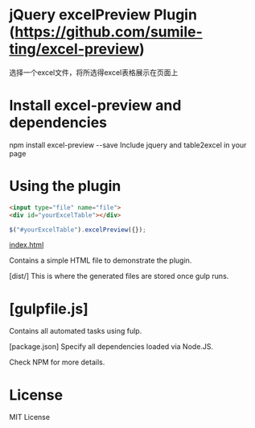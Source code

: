 jQuery excelPreview Plugin (https://github.com/sumile-ting/excel-preview)
==========================

选择一个excel文件，将所选得excel表格展示在页面上

Install excel-preview and dependencies
=====================================

npm install excel-preview --save
Include jquery and table2excel in your page

<script src="node_modules/jquery/dist/jquery.min.js" type="text/javascript"></script>
<script src="node_modules/bootstrap/dist/js/bootstrap.min.js" type="text/javascript"></script>
<script src="node_modules/bootstrap-table/dist/bootstrap-table.min.js" type="text/javascript"></script>
<script src="node_modules/bootstrap-table/dist/locale/bootstrap-table-zh-CN.min.js" type="text/javascript"></script>
<script src="node_modules/xlsx-style/dist/xlsx.full.min.js" type="text/javascript"></script>
<script src="js/dist/excel-preview.min.js"></script>


Using the plugin
================
```html
<input type="file" name="file">
<div id="yourExcelTable"></div>
```

```javascript
$("#yourExcelTable").excelPreview({});
```

[index.html](https://github.com/sumile-ting/excel-preview/index.html)

Contains a simple HTML file to demonstrate the plugin.

[dist/]
This is where the generated files are stored once gulp runs.

[gulpfile.js]
===========
Contains all automated tasks using fulp.


[package.json]
Specify all dependencies loaded via Node.JS.

Check NPM for more details.

License
=======
MIT License
